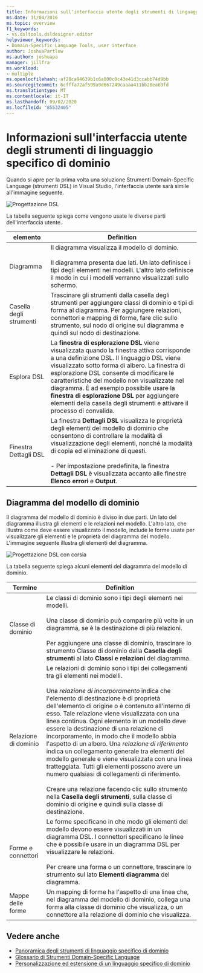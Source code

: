 ```yaml
---
title: Informazioni sull'interfaccia utente degli strumenti di linguaggio specifico di dominio
ms.date: 11/04/2016
ms.topic: overview
f1_keywords:
- vs.dsltools.dsldesigner.editor
helpviewer_keywords:
- Domain-Specific Language Tools, user interface
author: JoshuaPartlow
ms.author: joshuapa
manager: jillfra
ms.workload:
- multiple
ms.openlocfilehash: af28ca94639b1c6a800c0c43e41d3ccabb74d9bb
ms.sourcegitcommit: 6cfffa72af599a9d667249caaaa411bb28ea69fd
ms.translationtype: MT
ms.contentlocale: it-IT
ms.lasthandoff: 09/02/2020
ms.locfileid: "85532405"
---
```

# <a name="overview-of-the-domain-specific-language-tools-user-interface"></a>Informazioni sull'interfaccia utente degli strumenti di linguaggio specifico di dominio
Quando si apre per la prima volta una soluzione Strumenti Domain-Specific Language (strumenti DSL) in Visual Studio, l'interfaccia utente sarà simile all'immagine seguente.

 ![Progettazione DSL](../modeling/media/dsl_designer.png)

 La tabella seguente spiega come vengono usate le diverse parti dell'interfaccia utente.

|**elemento**|**Definition**|
|-|-|
|Diagramma|Il diagramma visualizza il modello di dominio.<br /><br /> Il diagramma presenta due lati. Un lato definisce i tipi degli elementi nei modelli. L'altro lato definisce il modo in cui i modelli verranno visualizzati sullo schermo.|
|Casella degli strumenti|Trascinare gli strumenti dalla casella degli strumenti per aggiungere classi di dominio e tipi di forma al diagramma. Per aggiungere relazioni, connettori e mapping di forme, fare clic sullo strumento, sul nodo di origine sul diagramma e quindi sul nodo di destinazione.|
|Esplora DSL|La **finestra di esplorazione DSL** viene visualizzata quando la finestra attiva corrisponde a una definizione DSL. Il linguaggio DSL viene visualizzato sotto forma di albero. La finestra di esplorazione DSL consente di modificare le caratteristiche del modello non visualizzate nel diagramma. È ad esempio possibile usare la **finestra di esplorazione DSL** per aggiungere elementi della casella degli strumenti e attivare il processo di convalida.|
|Finestra Dettagli DSL|La finestra **Dettagli DSL** visualizza le proprietà degli elementi del modello di dominio che consentono di controllare la modalità di visualizzazione degli elementi, nonché la modalità di copia ed eliminazione di questi.<br /><br /> - Per impostazione predefinita, la finestra **Dettagli DSL** è visualizzata accanto alle finestre **Elenco errori** e **Output**.|

## <a name="the-domain-model-diagram"></a>Diagramma del modello di dominio
 Il diagramma del modello di dominio è diviso in due parti. Un lato del diagramma illustra gli elementi e le relazioni nel modello. L'altro lato, che illustra come deve essere visualizzato il modello, include le forme usate per visualizzare gli elementi e le proprietà del diagramma del modello. L'immagine seguente illustra gli elementi del diagramma.

 ![Progettazione DSL con corsia](../modeling/media/dsl_desinger.png)

 La tabella seguente spiega alcuni elementi del diagramma del modello di dominio.

|**Termine**|**Definition**|
|-|-|
|Classe di dominio|Le classi di dominio sono i tipi degli elementi nei modelli.<br /><br /> Una classe di dominio può comparire più volte in un diagramma, se è la destinazione di più relazioni.<br /><br /> Per aggiungere una classe di dominio, trascinare lo strumento Classe di dominio dalla **Casella degli strumenti** al lato **Classi e relazioni** del diagramma.|
|Relazione di dominio|Le relazioni di dominio sono i tipi dei collegamenti tra gli elementi nei modelli.<br /><br /> Una *relazione di incorporamento* indica che l'elemento di destinazione è di proprietà dell'elemento di origine o è contenuto all'interno di esso. Tale relazione viene visualizzata con una linea continua. Ogni elemento in un modello deve essere la destinazione di una relazione di incorporamento, in modo che il modello abbia l'aspetto di un albero. Una *relazione di riferimento* indica un collegamento generale tra elementi del modello generale e viene visualizzata con una linea tratteggiata. Tutti gli elementi possono avere un numero qualsiasi di collegamenti di riferimento.<br /><br /> Creare una relazione facendo clic sullo strumento nella **Casella degli strumenti**, sulla classe di dominio di origine e quindi sulla classe di destinazione.|
|Forme e connettori|Le forme specificano in che modo gli elementi del modello devono essere visualizzati in un diagramma DSL. I connettori specificano le linee che è possibile usare in un diagramma DSL per visualizzare le relazioni.<br /><br /> Per creare una forma o un connettore, trascinare lo strumento sul lato **Elementi diagramma** del diagramma.|
|Mappe delle forme|Un mapping di forme ha l'aspetto di una linea che, nel diagramma del modello di dominio, collega una forma alla classe di dominio che visualizza, o un connettore alla relazione di dominio che visualizza.|

## <a name="see-also"></a>Vedere anche

- [Panoramica degli strumenti di linguaggio specifico di dominio](../modeling/overview-of-domain-specific-language-tools.md)
- [Glossario di Strumenti Domain-Specific Language](https://msdn.microsoft.com/ca5e84cb-a315-465c-be24-76aa3df276aa)
- [Personalizzazione ed estensione di un linguaggio specifico di dominio](../modeling/customizing-and-extending-a-domain-specific-language.md)
